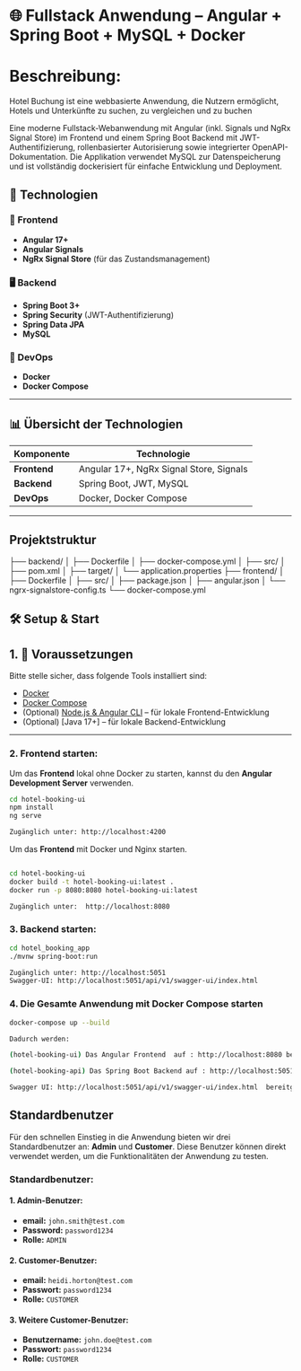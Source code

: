 # 🌐 Fullstack Anwendung – Angular + Spring Boot + MySQL + Docker

# Beschreibung:

Hotel Buchung ist eine webbasierte Anwendung, die Nutzern ermöglicht, Hotels und Unterkünfte zu suchen, zu vergleichen und zu buchen

Eine moderne Fullstack-Webanwendung mit Angular (inkl. Signals und NgRx Signal Store) im Frontend und einem Spring Boot Backend mit JWT-Authentifizierung,
rollenbasierter Autorisierung sowie integrierter OpenAPI-Dokumentation.
Die Applikation verwendet MySQL zur Datenspeicherung und ist vollständig dockerisiert für einfache Entwicklung und Deployment.

## 🚀 Technologien

### 🔧 Frontend

- **Angular 17+**
- **Angular Signals**
- **NgRx Signal Store** (für das Zustandsmanagement)

### 🖥 Backend

- **Spring Boot 3+**
- **Spring Security** (JWT-Authentifizierung)
- **Spring Data JPA**
- **MySQL**

### 🐳 DevOps

- **Docker**
- **Docker Compose**

---

## 📊 Übersicht der Technologien

| **Komponente** | **Technologie**                         |
| -------------- | --------------------------------------- |
| **Frontend**   | Angular 17+, NgRx Signal Store, Signals |
| **Backend**    | Spring Boot, JWT, MySQL                 |
| **DevOps**     | Docker, Docker Compose                  |

---

## Projektstruktur

├── backend/ │ ├── Dockerfile │ ├── docker-compose.yml │ ├── src/ │ ├── pom.xml │ ├── target/ │ └── application.properties ├── frontend/ │ ├── Dockerfile │ ├── src/ │ ├── package.json │ ├── angular.json │ └── ngrx-signalstore-config.ts └── docker-compose.yml

## 🛠️ Setup & Start

## 1. 🧰 Voraussetzungen

Bitte stelle sicher, dass folgende Tools installiert sind:

- [Docker](https://www.docker.com/)
- [Docker Compose](https://docs.docker.com/compose/)
- (Optional) [Node.js & Angular CLI](https://angular.io/cli) – für lokale Frontend-Entwicklung
- (Optional) [Java 17+] – für lokale Backend-Entwicklung

---

### 2. **Frontend starten:**

Um das **Frontend** lokal ohne Docker zu starten, kannst du den **Angular Development Server** verwenden.

```bash
cd hotel-booking-ui
npm install
ng serve

Zugänglich unter: http://localhost:4200
```

Um das **Frontend** mit Docker und Nginx starten.

```bash

cd hotel-booking-ui
docker build -t hotel-booking-ui:latest .
docker run -p 8080:8080 hotel-booking-ui:latest

Zugänglich unter:  http://localhost:8080
```

### 3. **Backend starten:**

```bash
cd hotel_booking_app
./mvnw spring-boot:run

Zugänglich unter: http://localhost:5051
Swagger-UI: http://localhost:5051/api/v1/swagger-ui/index.html
```

### 4. **Die Gesamte Anwendung mit Docker Compose starten**

```bash
docker-compose up --build

Dadurch werden:

(hotel-booking-ui) Das Angular Frontend  auf : http://localhost:8080 bereitgestellt

(hotel-booking-api) Das Spring Boot Backend auf : http://localhost:5051 bereitgestellt

Swagger UI: http://localhost:5051/api/v1/swagger-ui/index.html  bereitgestellt
```

## Standardbenutzer

Für den schnellen Einstieg in die Anwendung bieten wir drei Standardbenutzer an: **Admin** und **Customer**. Diese Benutzer können direkt verwendet werden, um die Funktionalitäten der Anwendung zu testen.

### Standardbenutzer:

#### 1. Admin-Benutzer:

- **email:** `john.smith@test.com`
- **Password:** `password1234`
- **Rolle:** `ADMIN`

#### 2. Customer-Benutzer:

- **email:** `heidi.horton@test.com`
- **Passwort:** `password1234`
- **Rolle:** `CUSTOMER`

#### 3. Weitere Customer-Benutzer:

- **Benutzername:** `john.doe@test.com`
- **Passwort:** `password1234`
- **Rolle:** `CUSTOMER`
